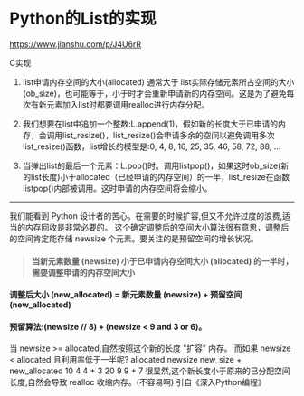 # Python的List的实现
https://www.jianshu.com/p/J4U6rR

C实现

1. list申请内存空间的大小(allocated) 通常大于 list实际存储元素所占空间的大小(ob_size)，也可能等于，小于时才会重新申请新的内存空间。这是为了避免每次有新元素加入list时都要调用realloc进行内存分配。

2. 我们想要在list中追加一个整数:L.append(1)，假如新的长度大于已申请的内存，会调用list_resize()，list_resize()会申请多余的空间以避免调用多次list_resize()函数，list增长的模型是:0, 4, 8, 16, 25, 35, 46, 58, 72, 88, …

3. 当弹出list的最后一个元素：L.pop()时。调用listpop()，如果这时ob_size(新的list长度)小于allocated（已经申请的内存空间）的一半，list_resize在函数listpop()内部被调用。这时申请的内存空间将会缩小。

---
我们能看到 Python 设计者的苦心。在需要的时候扩容,但又不允许过度的浪费,适当的内存回收是非常必要的。
这个确定调整后的空间大小算法很有意思，调整后的空间肯定能存储 newsize 个元素。要关注的是预留空间的增长状况。

> #### 当新元素数量 (newsize) 小于已申请内存空间大小 (allocated) 的**一半**时，需要调整申请的内存空间大小
#### 调整后大小 (new_allocated) = 新元素数量 (newsize) + 预留空间 (new_allocated)
#### 预留算法:(newsize // 8) + (newsize < 9 and 3 or 6)。

当 newsize >= allocated,自然按照这个新的长度 "扩容" 内存。
而如果 newsize < allocated,且利用率低于一半呢?
allocated    newsize       new_size + new_allocated
10           4             4 + 3
20           9             9 + 7
很显然,这个新长度小于原来的已分配空间长度,自然会导致 realloc 收缩内存。(不容易啊)
引自《深入Python编程》